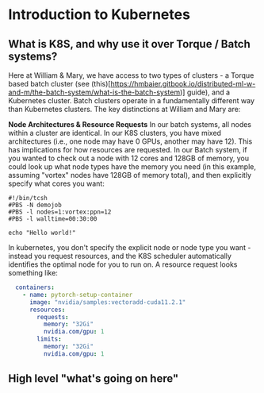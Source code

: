 # Introduction to Kubernetes

## What is K8S, and why use it over Torque / Batch systems?

Here at William & Mary, we have access to two types of clusters - a Torque based batch cluster (see (this)[https://hmbaier.gitbook.io/distributed-ml-w-and-m/the-batch-system/what-is-the-batch-system)] guide), and a Kubernetes cluster.  Batch clusters operate in a fundamentally different way than Kubernetes clusters.  The key distinctions at William and Mary are:

**Node Architectures & Resource Requests**
In our batch systems, all nodes within a cluster are identical.  In our K8S clusters, you have mixed architectures (i.e., one node may have 0 GPUs, another may have 12).  This has implications for how resources are requested.  In our Batch system, if you wanted to check out a node with 12 cores and 128GB of memory, you could look up what node types have the memory you need (in this example, assuming "vortex" nodes have 128GB of memory total), and then explicitly specify what cores you want:
```
#!/bin/tcsh
#PBS -N demojob
#PBS -l nodes=1:vortex:ppn=12
#PBS -l walltime=00:30:00

echo "Hello world!"
```

In kubernetes, you don't specify the explicit node or node type you want - instead you request resources, and the K8S scheduler automatically identifies the optimal node for you to run on.  A resource request looks something like:
```yaml
  containers:
    - name: pytorch-setup-container
      image: "nvidia/samples:vectoradd-cuda11.2.1"
      resources:
        requests:
          memory: "32Gi"
          nvidia.com/gpu: 1
        limits:
          memory: "32Gi"
          nvidia.com/gpu: 1
```

## High level "what's going on here"
